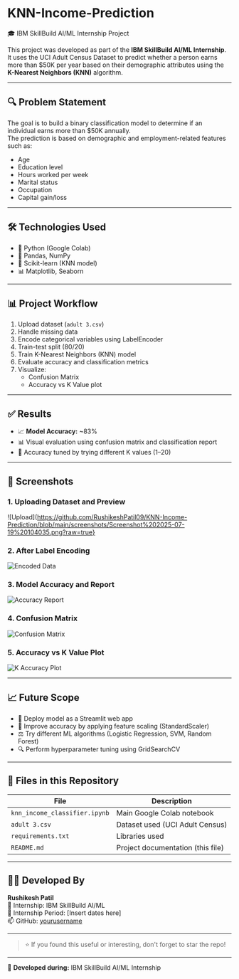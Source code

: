 # KNN-Income-Prediction
🎓 IBM SkillBuild AI/ML Internship Project

This project was developed as part of the **IBM SkillBuild AI/ML Internship**.  
It uses the UCI Adult Census Dataset to predict whether a person earns more than \$50K per year based on their demographic attributes using the **K-Nearest Neighbors (KNN)** algorithm.

---

## 🔍 Problem Statement

The goal is to build a binary classification model to determine if an individual earns more than \$50K annually.  
The prediction is based on demographic and employment-related features such as:

- Age
- Education level
- Hours worked per week
- Marital status
- Occupation
- Capital gain/loss

---

## 🛠 Technologies Used

- 🐍 Python (Google Colab)
- 🧮 Pandas, NumPy
- 🤖 Scikit-learn (KNN model)
- 📊 Matplotlib, Seaborn

---

## 📊 Project Workflow

1. Upload dataset (`adult 3.csv`)
2. Handle missing data
3. Encode categorical variables using LabelEncoder
4. Train-test split (80/20)
5. Train K-Nearest Neighbors (KNN) model
6. Evaluate accuracy and classification metrics
7. Visualize:
   - Confusion Matrix
   - Accuracy vs K Value plot

---

## ✅ Results

- 📈 **Model Accuracy:** ~83%
- 📊 Visual evaluation using confusion matrix and classification report
- 🔁 Accuracy tuned by trying different K values (1–20)

---

## 📸 Screenshots

### 1. Uploading Dataset and Preview  
![Upload](https://github.com/RushikeshPatil09/KNN-Income-Prediction/blob/main/screenshots/Screenshot%202025-07-19%20104035.png?raw=true}

### 2. After Label Encoding  
![Encoded Data](https://github.com/user-attachments/assets/488d58e7-0d29-48a8-a4be-9647783a33da/Screenshot%202025-07-19%20104232.png)

### 3. Model Accuracy and Report  
![Accuracy Report](https://github.com/user-attachments/assets/4aa5730c-ce60-4eca-a08f-36c64d931840/Screenshot%202025-07-19%20104248.png)

### 4. Confusion Matrix  
![Confusion Matrix](https://github.com/user-attachments/assets/16fc1215-ccbd-4d96-a5e1-701883729c42/Screenshot%202025-07-19%20104307.png)

### 5. Accuracy vs K Value Plot  
![K Accuracy Plot](https://github.com/user-attachments/assets/2b9d63f3-89eb-41c0-8d4a-6704aee6fd96/Screenshot%202025-07-19%20104327.png)

---

## 📈 Future Scope

- 🔗 Deploy model as a Streamlit web app
- 📏 Improve accuracy by applying feature scaling (StandardScaler)
- ⚖️ Try different ML algorithms (Logistic Regression, SVM, Random Forest)
- 🔍 Perform hyperparameter tuning using GridSearchCV

---

## 📂 Files in this Repository

| File | Description |
|------|-------------|
| `knn_income_classifier.ipynb` | Main Google Colab notebook |
| `adult 3.csv` | Dataset used (UCI Adult Census) |
| `requirements.txt` | Libraries used |
| `README.md` | Project documentation (this file) |

---

## 👨‍💻 Developed By

**Rushikesh Patil**  
💼 Internship: IBM SkillBuild AI/ML  
📅 Internship Period: [Insert dates here]  
📫 GitHub: [yourusername](https://github.com/yourusername)

---

> ⭐ If you found this useful or interesting, don't forget to star the repo!



---

🧠 **Developed during:** IBM SkillBuild AI/ML Internship  



